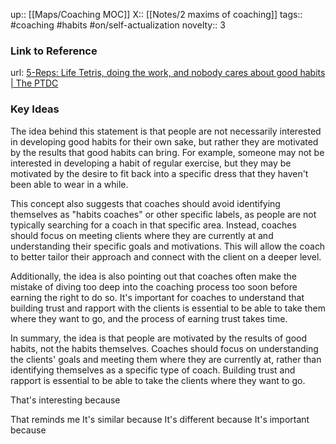 up:: [[Maps/Coaching MOC]]
X:: [[Notes/2 maxims of coaching]]
tags:: #coaching #habits #on/self-actualization 
novelty:: 3

### Link to Reference
url: [5-Reps: Life Tetris, doing the work, and nobody cares about good habits | The PTDC](https://www.theptdc.com/articles/5-reps-Jan-13-2023)

### Key Ideas

The idea behind this statement is that people are not necessarily interested in developing good habits for their own sake, but rather they are motivated by the results that good habits can bring. For example, someone may not be interested in developing a habit of regular exercise, but they may be motivated by the desire to fit back into a specific dress that they haven't been able to wear in a while.

This concept also suggests that coaches should avoid identifying themselves as "habits coaches" or other specific labels, as people are not typically searching for a coach in that specific area. Instead, coaches should focus on meeting clients where they are currently at and understanding their specific goals and motivations. This will allow the coach to better tailor their approach and connect with the client on a deeper level.

Additionally, the idea is also pointing out that coaches often make the mistake of diving too deep into the coaching process too soon before earning the right to do so. It's important for coaches to understand that building trust and rapport with the clients is essential to be able to take them where they want to go, and the process of earning trust takes time.

In summary, the idea is that people are motivated by the results of good habits, not the habits themselves. Coaches should focus on understanding the clients' goals and meeting them where they are currently at, rather than identifying themselves as a specific type of coach. Building trust and rapport is essential to be able to take the clients where they want to go.

That's interesting because

That reminds me
It's similar because
It's different because
It's important because